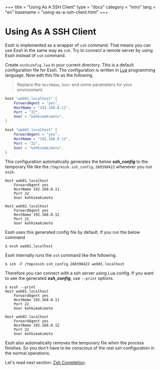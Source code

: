 +++
title = "Using As A SSH Client"
type = "docs"
category = "intro"
lang = "en"
basename = "using-as-a-ssh-client.html"
+++

# Using As A SSH Client

Essh is implemented as a wrapper of `ssh` command. That means you can use Essh in the same way as `ssh`. Try to connect a remote server by using Essh instead of `ssh` command.

Create `esshconfig.lua` in your current directory. This is a default configuration file for Essh. The configuration is written in [Lua](https://www.lua.org/) programming language. Now edit this file as the following.

> Replace the `HostName`, `User` and some parameters for your environment.

~~~lua
host "web01.localhost" {
    ForwardAgent = "yes",
    HostName = "192.168.0.11",
    Port = "22",
    User = "kohkimakimoto",
}

host "web02.localhost" {
    ForwardAgent = "yes",
    HostName = "192.168.0.12",
    Port = "22",
    User = "kohkimakimoto",
}
~~~

This configuration automatically generates the below ***ssh_config*** to the temporary file like the `/tmp/essh.ssh_config.260398422` whenever you run `essh`.

~~~
Host web01.localhost
    ForwardAgent yes
    HostName 192.168.0.11
    Port 22
    User kohkimakimoto

Host web02.localhost
    ForwardAgent yes
    HostName 192.168.0.12
    Port 22
    User kohkimakimoto
~~~

Essh uses this generated config file by default. If you run the below command

~~~
$ essh web01.localhost
~~~

Essh internally runs the `ssh` command like the following.

~~~
$ ssh -F /tmp/essh.ssh_config.260398422 web01.localhost
~~~

Therefore you can connect with a ssh server using Lua config. If you want to see the generated ***ssh_config***, use `--print` options.

~~~
$ essh --print
Host web01.localhost
    ForwardAgent yes
    HostName 192.168.0.11
    Port 22
    User kohkimakimoto

Host web02.localhost
    ForwardAgent yes
    HostName 192.168.0.12
    Port 22
    User kohkimakimoto
~~~

Essh also automatically removes the temporary file when the process finishes. So you don't have to be conscious of the real ssh configuration in the normal operations.

Let's read next section: [Zsh Completion](zsh-completion.html).
